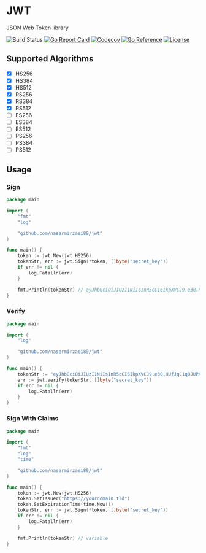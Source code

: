 # JWT

JSON Web Token library

![Build Status](https://github.com/nasermirzaei89/jwt/actions/workflows/build.yml/badge.svg)
[![Go Report Card](https://goreportcard.com/badge/github.com/nasermirzaei89/jwt)](https://goreportcard.com/report/github.com/nasermirzaei89/jwt)
[![Codecov](https://codecov.io/gh/nasermirzaei89/jwt/branch/master/graph/badge.svg)](https://codecov.io/gh/nasermirzaei89/jwt)
[![Go Reference](https://pkg.go.dev/badge/github.com/nasermirzaei89/jwt.svg)](https://pkg.go.dev/github.com/nasermirzaei89/jwt)
[![License](https://img.shields.io/github/license/nasermirzaei89/jwt)](https://raw.githubusercontent.com/nasermirzaei89/jwt/master/LICENSE)

## Supported Algorithms

* [x] HS256
* [x] HS384
* [x] HS512
* [x] RS256
* [x] RS384
* [x] RS512
* [ ] ES256
* [ ] ES384
* [ ] ES512
* [ ] PS256
* [ ] PS384
* [ ] PS512

## Usage

### Sign

```go
package main

import (
	"fmt"
	"log"

	"github.com/nasermirzaei89/jwt"
)

func main() {
	token := jwt.New(jwt.HS256)
	tokenStr, err := jwt.Sign(*token, []byte("secret_key"))
	if err != nil {
		log.Fatalln(err)
	}

	fmt.Println(tokenStr) // eyJhbGciOiJIUzI1NiIsInR5cCI6IkpXVCJ9.e30.HUfJqC1q8JUPKD4jj8PZAYppSrQRL8tJHTljdcTfFCQ
}
```

### Verify

```go
package main

import (
	"log"

	"github.com/nasermirzaei89/jwt"
)

func main() {
	tokenStr := "eyJhbGciOiJIUzI1NiIsInR5cCI6IkpXVCJ9.e30.HUfJqC1q8JUPKD4jj8PZAYppSrQRL8tJHTljdcTfFCQ"
	err := jwt.Verify(tokenStr, []byte("secret_key"))
	if err != nil {
		log.Fatalln(err)
	}
}
```

### Sign With Claims

```go
package main

import (
	"fmt"
	"log"
	"time"

	"github.com/nasermirzaei89/jwt"
)

func main() {
	token := jwt.New(jwt.HS256)
	token.SetIssuer("https://yourdomain.tld")
	token.SetExpirationTime(time.Now())
	tokenStr, err := jwt.Sign(*token, []byte("secret_key"))
	if err != nil {
		log.Fatalln(err)
	}

	fmt.Println(tokenStr) // variable
}
```
